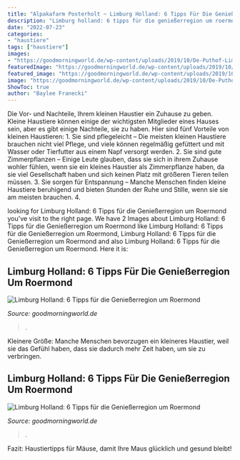 ```yaml
---
title: "Alpakafarm Posterholt ~ Limburg Holland: 6 Tipps Für Die Genießerregion Um Roermond"
description: "Limburg holland: 6 tipps für die genießerregion um roermond"
date: "2022-07-23"
categories:
- "haustiere"
tags: ["haustiere"]
images:
- "https://goodmorningworld.de/wp-content/uploads/2019/10/De-Puthof-Limburg-Alpakas.jpg"
featuredImage: "https://goodmorningworld.de/wp-content/uploads/2019/10/De-Puthof-Limburg-Alpakas.jpg"
featured_image: "https://goodmorningworld.de/wp-content/uploads/2019/10/De-Puthof-Limburg-Alpakas.jpg"
image: "https://goodmorningworld.de/wp-content/uploads/2019/10/De-Puthof-Limburg-Alpakas-640x875.jpg"
ShowToc: true
author: "Baylee Franecki"
---
```



Die Vor- und Nachteile, Ihrem kleinen Haustier ein Zuhause zu geben.
Kleine Haustiere können einige der wichtigsten Mitglieder eines Hauses sein, aber es gibt einige Nachteile, sie zu haben. Hier sind fünf Vorteile von kleinen Haustieren: 1. Sie sind pflegeleicht – Die meisten kleinen Haustiere brauchen nicht viel Pflege, und viele können regelmäßig gefüttert und mit Wasser oder Tierfutter aus einem Napf versorgt werden. 2. Sie sind gute Zimmerpflanzen – Einige Leute glauben, dass sie sich in ihrem Zuhause wohler fühlen, wenn sie ein kleines Haustier als Zimmerpflanze haben, da sie viel Gesellschaft haben und sich keinen Platz mit größeren Tieren teilen müssen. 3. Sie sorgen für Entspannung – Manche Menschen finden kleine Haustiere beruhigend und bieten Stunden der Ruhe und Stille, wenn sie sie am meisten brauchen. 4.

	

		
looking for Limburg Holland: 6 Tipps für die Genießerregion um Roermond you've visit to the right page. We have 2 Images about Limburg Holland: 6 Tipps für die Genießerregion um Roermond like Limburg Holland: 6 Tipps für die Genießerregion um Roermond, Limburg Holland: 6 Tipps für die Genießerregion um Roermond and also Limburg Holland: 6 Tipps für die Genießerregion um Roermond. Here it is:
		
    
## Limburg Holland: 6 Tipps Für Die Genießerregion Um Roermond

<img loading=lazy src="https://goodmorningworld.de/wp-content/uploads/2019/10/De-Puthof-Limburg-Alpakas.jpg" onerror="this.onerror=null;this.src='https://tse1.mm.bing.net/th?id=OIP.MsxDnQvuCIlz4tm8_6olKQHaKI&amp;pid=15.1';" alt="Limburg Holland: 6 Tipps für die Genießerregion um Roermond">

_Source: goodmorningworld.de_

>. 

	

Kleinere Größe: Manche Menschen bevorzugen ein kleineres Haustier, weil sie das Gefühl haben, dass sie dadurch mehr Zeit haben, um sie zu verbringen.

    
## Limburg Holland: 6 Tipps Für Die Genießerregion Um Roermond

<img loading=lazy src="https://goodmorningworld.de/wp-content/uploads/2019/10/De-Puthof-Limburg-Alpakas-640x875.jpg" onerror="this.onerror=null;this.src='https://tse2.mm.bing.net/th?id=OIP.9ocG-7aGnZOB6OgB8PLcNQHaKI&amp;pid=15.1';" alt="Limburg Holland: 6 Tipps für die Genießerregion um Roermond">

_Source: goodmorningworld.de_

>. 

	

Fazit: Haustiertipps für Mäuse, damit Ihre Maus glücklich und gesund bleibt!

